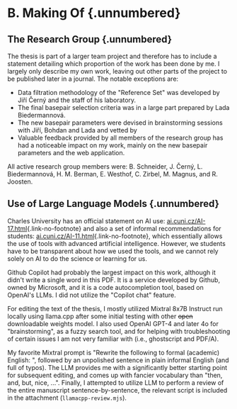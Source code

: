 # B. Making Of {.unnumbered}

## The Research Group {.unnumbered}

The thesis is part of a larger team project and therefore has to include a statement detailing which proportion of the work has been done by me.
I largely only describe my own work, leaving out other parts of the project to be published later in a journal.
The notable exceptions are:

* Data filtration methodology of the "Reference Set" was developed by Jiří Černý and the staff of his laboratory.
* The final basepair selection criteria was in a large part prepared by Lada Biedermannová.
* The new basepair parameters were devised in brainstorming sessions with Jiří, Bohdan and Lada and vetted by 
* Valuable feedback provided by all members of the research group has had a noticeable impact on my work, mainly on the new basepair parameters and the web application.

All active research group members were: B. Schneider, J. Černý, L. Biedermannová, H. M. Berman, E. Westhof, C. Zirbel, M. Magnus, and R. Joosten.

## Use of Large Language Models {.unnumbered}

Charles University has an official statement on AI use: [ai.cuni.cz/AI-17.html](https://ai.cuni.cz/AI-17.html){.link-no-footnote} and also a set of informal recommendations for students: [ai.cuni.cz/AI-11.html](https://ai.cuni.cz/AI-11.html){.link-no-footnote}, which essentially allows the use of tools with advanced artificial intelligence.
However, we students have to be transparent about how we used the tools, and we cannot rely solely on AI to do the science or learning for us.

<!-- Before I
First I thought that it would be easier to just avoid using LLMs, avoid this discussion and avoid the potential debates if I or ChatGPT should get the degree.
Then I realized, I already have half of the software done, with Github Copilot enabled.
With the **Avoid** option greyed out, I might as well try all other models and maybe learn something from it. -->

Github Copilot had probably the largest impact on this work, although it didn't write a single word in this PDF.
It is a service developed by Github, owned by Microsoft, and it is a code autocompletion tool, based on OpenAI's LLMs.
I did not utilize the "Copilot chat" feature.

For editing the text of the thesis, I mostly utilized Mixtral 8x7B Instruct run locally using llama.cpp after some initial testing with other <del>open</del> downloadable weights model.
I also used OpenAI GPT-4 and later 4o for "brainstorming", as a fuzzy search tool, and for helping with troubleshooting of certain issues I am not very familiar with (i.e., ghostscript and PDF/A).

My favorite Mixtral prompt is "Rewrite the following to formal (academic) English: ", followed by an unpolished sentence in plain informal English (and full of typos).
The LLM provides me with a significantly better starting point for subsequent editing, and comes up with fancier vocabulary than "then, and, but, nice, ...".
Finally, I attempted to utilize LLM to perform a review of the entire manuscript sentence-by-sentence, the relevant script is included in the attachment (`llamacpp-review.mjs`).
